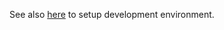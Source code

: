 See also [here](https://github.com/LinuxSuRen/github-action-workflow/blob/master/CONTRIBUTION.md) to setup development environment.


